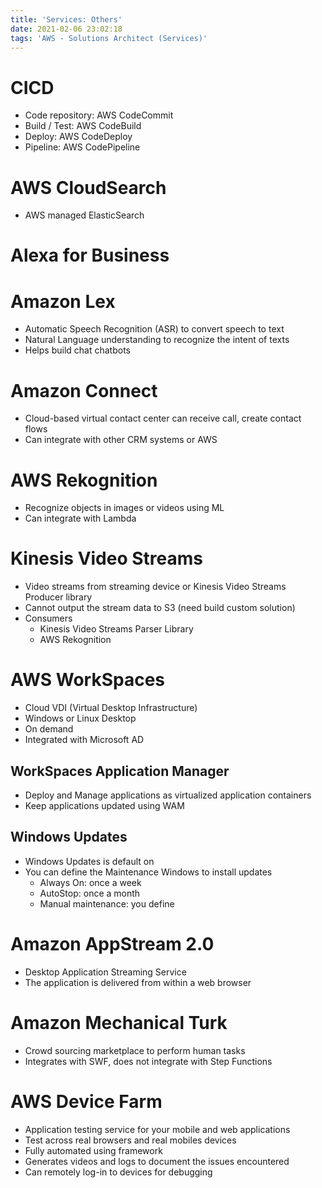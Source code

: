 ```yaml
---
title: 'Services: Others'
date: 2021-02-06 23:02:18
tags: 'AWS - Solutions Architect (Services)'
---
```


# CICD

- Code repository: AWS CodeCommit
- Build / Test: AWS CodeBuild
- Deploy: AWS CodeDeploy
- Pipeline: AWS CodePipeline

# AWS CloudSearch

- AWS managed ElasticSearch

# Alexa for Business

# Amazon Lex

- Automatic Speech Recognition (ASR) to convert speech to text
- Natural Language understanding to recognize the intent of texts
- Helps build chat chatbots

# Amazon Connect

- Cloud-based virtual contact center can receive call, create contact flows
- Can integrate with other CRM systems or AWS

# AWS Rekognition

- Recognize objects in images or videos using ML
- Can integrate with Lambda

# Kinesis Video Streams

- Video streams from streaming device or Kinesis Video Streams Producer library
- Cannot output the stream data to S3 (need build custom solution)
- Consumers
  - Kinesis Video Streams Parser Library
  - AWS Rekognition

# AWS WorkSpaces

- Cloud VDI (Virtual Desktop Infrastructure)
- Windows or Linux Desktop
- On demand
- Integrated with Microsoft AD

## WorkSpaces Application Manager

- Deploy and Manage applications as virtualized application containers
- Keep applications updated using WAM

## Windows Updates

- Windows Updates is default on
- You can define the Maintenance Windows to install updates
  - Always On: once a week
  - AutoStop: once a month
  - Manual maintenance: you define

# Amazon AppStream 2.0

- Desktop Application Streaming Service
- The application is delivered from within a web browser

# Amazon Mechanical Turk

- Crowd sourcing marketplace to perform human tasks
- Integrates with SWF, does not integrate with Step Functions

# AWS Device Farm

- Application testing service for your mobile and web applications
- Test across real browsers and real mobiles devices
- Fully automated using framework
- Generates videos and logs to document the issues encountered
- Can remotely log-in to devices for debugging
